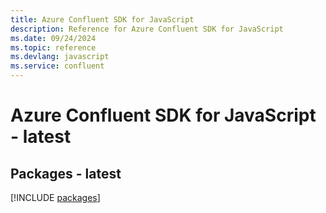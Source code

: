 ```yaml
---
title: Azure Confluent SDK for JavaScript
description: Reference for Azure Confluent SDK for JavaScript
ms.date: 09/24/2024
ms.topic: reference
ms.devlang: javascript
ms.service: confluent
---
```

# Azure Confluent SDK for JavaScript - latest
## Packages - latest
[!INCLUDE [packages](confluent-index.md)]